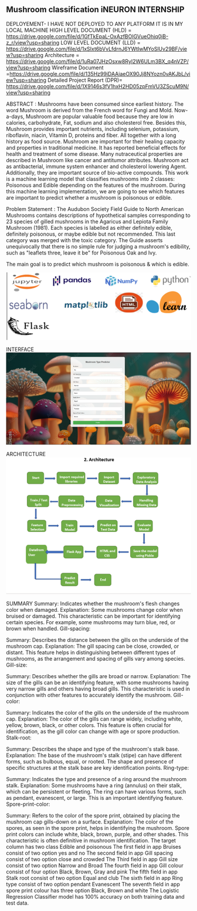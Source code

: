 ## Mushroom classification iNEURON INTERNSHIP
DEPLOYEMENT- I HAVE NOT DEPLOYED TO ANY PLATFORM IT IS IN MY LOCAL MACHINE
HIGH LEVEL DOCUMENT (HLD) =  https://drive.google.com/file/d/1GfTkEpaL-OxAzfBOIGVueOhjq0jB-z_r/view?usp=sharing
LOW LEVEL DOCUMENT (LLD) = https://drive.google.com/file/d/1xSIxt6bVvLfdrnJ6YWtIwMYoSlUv29BF/view?usp=sharing
Architecture = https://drive.google.com/file/d/1uRa07JHzOsxw8Ryl2W6ULm3BX_q4nVZP/view?usp=sharing
Wireframe Document =https://drive.google.com/file/d/135Hz99iDAAiaeOX90Jj8NYozn0vAKJbL/view?usp=sharing
Detailed Project Report (DPR)= https://drive.google.com/file/d/1X9146s3fV1hxH2HD05zpFmVU3ZScuM9N/view?usp=sharing

ABSTRACT : Mushrooms have been consumed since earliest history. The word Mushroom is derived from the French word for Fungi and Mold. Now-a-days, Mushroom are popular valuable food because they are low in calories, carbohydrate, Fat, sodium and also cholesterol free. Besides this, Mushroom provides important nutrients, including selenium, potassium, riboflavin, niacin, Vitamin D, proteins and fiber. All together with a long history as food source. Mushroom are important for their healing capacity and properties in traditional medicine. It has reported beneficial effects for health and treatment of some disease. Many nutraceutical properties are described in Mushroom like cancer and antitumor attributes. Mushroom act as antibacterial, immune system enhancer and cholesterol lowering Agent. Additionally, they are important source of bio-active compounds. This work is a machine learning model that classifies mushrooms into 2 classes: Poisonous and Edible depending on the features of the mushroom. During this machine learning implementation, we are going to see which features are important to predict whether a mushroom is poisonous or edible.

Problem Statement : The Audubon Society Field Guide to North American Mushrooms contains descriptions of hypothetical samples corresponding to 23 species of gilled mushrooms in the Agaricus and Lepiota Family Mushroom (1981). Each species is labelled as either definitely edible, definitely poisonous, or maybe edible but not recommended. This last category was merged with the toxic category. The Guide asserts unequivocally that there is no simple rule for judging a mushroom's edibility, such as "leaflets three, leave it be" for Poisonous Oak and Ivy.

The main goal is to predict which mushroom is poisonous & which is edible.

![alt text](image.png)

INTERFACE
![alt text](<Screenshot (175).png>)


ARCHITECTURE
![alt text](<Screenshot (178).png>)


SUMMARY
Summary: Indicates whether the mushroom's flesh changes color when damaged.
Explanation: Some mushrooms change color when bruised or damaged. This characteristic can be important for identifying certain species. For example, some mushrooms may turn blue, red, or brown when handled.
Gill-spacing:

Summary: Describes the distance between the gills on the underside of the mushroom cap.
Explanation: The gill spacing can be close, crowded, or distant. This feature helps in distinguishing between different types of mushrooms, as the arrangement and spacing of gills vary among species.
Gill-size:

Summary: Describes whether the gills are broad or narrow.
Explanation: The size of the gills can be an identifying feature, with some mushrooms having very narrow gills and others having broad gills. This characteristic is used in conjunction with other features to accurately identify the mushroom.
Gill-color:

Summary: Indicates the color of the gills on the underside of the mushroom cap.
Explanation: The color of the gills can range widely, including white, yellow, brown, black, or other colors. This feature is often crucial for identification, as the gill color can change with age or spore production.
Stalk-root:

Summary: Describes the shape and type of the mushroom's stalk base.
Explanation: The base of the mushroom's stalk (stipe) can have different forms, such as bulbous, equal, or rooted. The shape and presence of specific structures at the stalk base are key identification points.
Ring-type:

Summary: Indicates the type and presence of a ring around the mushroom stalk.
Explanation: Some mushrooms have a ring (annulus) on their stalk, which can be persistent or fleeting. The ring can have various forms, such as pendant, evanescent, or large. This is an important identifying feature.
Spore-print-color:

Summary: Refers to the color of the spore print, obtained by placing the mushroom cap gills-down on a surface.
Explanation: The color of the spores, as seen in the spore print, helps in identifying the mushroom. Spore print colors can include white, black, brown, purple, and other shades. This characteristic is often definitive in mushroom identification.
The target column has two class Edible and poisonous 
The first field in app Bruises consist of two option yes and no
The second field in app Gill spacing consist of two option close and crowded
The Third field in app Gill size consist of two option Narrow and Broad
The fourth field in app Gill colour consist of four option Black, Brown, Gray and pink
The fifth field in app Stalk root consist of two option Equal and club
The sixth field in app Ring type consist of two option pendant Evanescent
The seventh field in app spore print colour has three option Black, Brown and white 
The Logistic Regression Classifier model has 100% accuracy on both training data and test data.

